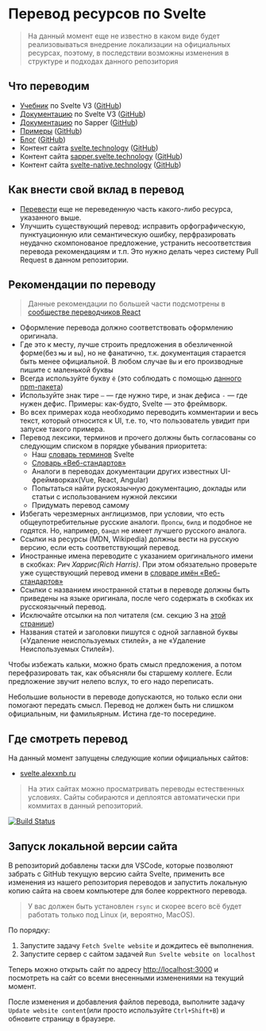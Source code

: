 # Перевод ресурсов по Svelte

> На данный момент еще не известно в каком виде будет реализовываться внедрение локализации на официальных ресурсах, поэтому, в последствии возможны изменения в структуре и подходах данного репозитория 

## Что переводим
* [Учебник](https://v3.svelte.technology/tutorial) по Svelte V3 ([GitHub](https://github.com/sveltejs/svelte/tree/master/site/content/tutorial))
* [Документацию](https://v3.svelte.technology/docs) по Svelte V3 ([GitHub](https://github.com/sveltejs/svelte/tree/api-reference/site/content/docs))
* [Документацию](https://sapper.svelte.technology/guide) по Sapper ([GitHub](https://github.com/sveltejs/sapper.svelte.technology/tree/master/content/guide))
* [Примеры](https://v3.svelte.technology/repl) ([GitHub](https://github.com/sveltejs/svelte/tree/master/site/content/examples))
* [Блог](https://v3.svelte.technology/blog) ([GitHub](https://github.com/sveltejs/svelte/tree/master/site/content/blog))
* Контент сайта [svelte.technology](https://v3.svelte.technology) ([GitHub](https://github.com/sveltejs/svelte/tree/master/site/src))
* Контент сайта [sapper.svelte.technology](https://sapper.svelte.technology) ([GitHub](https://github.com/sveltejs/sapper.svelte.technology/tree/master/src))
* Контент сайта [svelte-native.technology](https://svelte-native.technology) ([GitHub](https://github.com/halfnelson/svelte-native/tree/master/docs_src/content))


## Как внести свой вклад в перевод
* [Перевести](https://github.com/AlexxNB/svelte3-translation-ru/issues/6) еще не переведенную часть какого-либо ресурса, указанного выше.
* Улучшить существующий перевод: исправить орфографическую, пунктуационную или семантическую ошибку, перфразировать неудачно скомпонованое предложение, устранить несоответствия перевода рекомендациям и т.п. Это нужно делать через систему Pull Request в данном репозитории.

## Рекомендации по переводу

>Данные рекомендации по большей части подсмотрены в [сообществе переводчиков React](https://github.com/reactjs/ru.reactjs.org/blob/master/TRANSLATION.md)

* Оформление перевода должно соответствовать оформлению оригинала. 
* Где это к месту, лучше строить предложения в обезличенной форме(без `мы` и `вы`), но не фанатично, т.к. документация старается быть менее официальной. В любом случае `Вы` и его производные пишите с маленькой буквы
* Всегда используйте букву `ё` (это соблюдать с помощью [данного npm-пакета](https://github.com/hcodes/eyo))
* Используйте знак тире `—` — где нужно тире, и знак дефиса `-` — где нужен дефис. Примеры: как-будто, Svelte — это фреймворк.
* Во всех примерах кода необходимо переводить комментарии и весь текст, который относится к UI, т.е. то, что пользователь увидит при запуске такого примера.
* Перевод лексики, терминов и прочего должны быть согласованы со следующим списком в порядке убывания приоритета:
  * Наш [словарь терминов](DICTIONARY.md) Svelte
  *  [Словарь «Веб-стандартов»](https://github.com/web-standards-ru/dictionary)
  * Аналоги в переводах документации других известных UI-фреймворках(Vue, React, Angular)
  * Попытаться найти рускоязычную документацию, доклады или статьи с использованием нужной лексики
  * Придумать перевод самому 
* Избегать черезмерных англицизмов, при условии, что есть общеупотребительные русские аналоги. `Пропсы`, `билд` и подобное не годятся. Но, например, `бандл` не имеет лучшего русского аналога.
* Ссылки на ресурсы (MDN, Wikipedia) должны вести на русскую версию, если есть соответствующий перевод.
* Иностранные имена переводите с указанием оригинального имени в скобках: *Рич Харрис(Rich Harris)*. При этом обязательно проверьте уже существующий перевод имени в [словаре имён «Веб-стандартов»](https://github.com/web-standards-ru/dictionary/blob/master/names.md)
* Ссылки с названием иностранной статьи в переводе должны быть приведены на языке оригинала, после чего содержать в скобках их русскоязычный перевод.
* Исключайте отсылки на пол читателя (см. секцию 3 на [этой странице](http://www.un.org/ru/gender-inclusive-language/guidelines.shtml))
* Названия статей и заголовки пишутся с одной заглавной буквы («Удаление неиспользуемых стилей», а не «Удаление Неиспользуемых Стилей»).

Чтобы избежать кальки, можно брать смысл предложения, а потом перефразировать так, как объясняли бы старшему коллеге. Если предложение звучит нелепо вслух, то его надо переписать.

Небольшие вольности в переводе допускаются, но только если они помогают передать смысл. Перевод не должен быть ни слишком официальным, ни фамильярным. Истина где-то посередине.

## Где смотреть перевод
На данный момент запущены следующие копии официальных сайтов:
- [svelte.alexxnb.ru](https://svelte.alexxnb.ru)

>На этих сайтах можно просматривать переводы естественных условиях. Сайты собираются и деплоятся автоматически при коммитах в данный репозиторий.

[![Build Status](https://drone.alexxnb.ru/api/badges/AlexxNB/svelte3-translation-ru/status.svg)](https://drone.alexxnb.ru/AlexxNB/svelte3-translation-ru)

## Запуск локальной версии сайта

В репозиторий добавлены таски для VSCode, которые позволяют забрать с GitHub текущую версию сайта Svelte, применить все изменения из нашего репозитория переводов и запустить локальную копию сайта на своем компьютере для более корректного перевода.

>У вас должен быть установлен `rsync` и скорее всего всё будет работать только под Linux (и, вероятно, MacOS).

По порядку:

1. Запустите задачу `Fetch Svelte website` и дождитесь её выполнения.
2. Запустите сервер с сайтом задачей `Run Svelte website on localhost`

Теперь можно открыть сайт по адресу [http://localhost:3000]() и посмотреть на сайт со всеми внесенными изменениями на текущий момент.

После изменения и добавления файлов перевода, выполните задачу `Update website content`(или просто используйте `Ctrl+Shift+B`) и обновите страницу в браузере.
